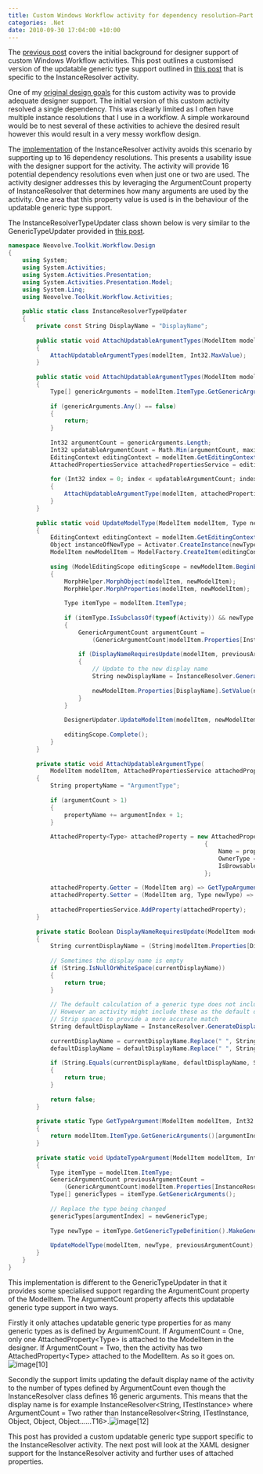 ```yaml
---
title: Custom Windows Workflow activity for dependency resolution–Part 5
categories: .Net
date: 2010-09-30 17:04:00 +10:00
---
```


The [previous post][0] covers the initial background for designer support of custom Windows Workflow activities. This post outlines a customised version of the updatable generic type support outlined in [this post][1] that is specific to the InstanceResolver activity.

One of my [original design goals][2] for this custom activity was to provide adequate designer support. The initial version of this custom activity resolved a single dependency. This was clearly limited as I often have multiple instance resolutions that I use in a workflow. A simple workaround would be to nest several of these activities to achieve the desired result however this would result in a very messy workflow design.

The [implementation][3] of the InstanceResolver activity avoids this scenario by supporting up to 16 dependency resolutions. This presents a usability issue with the designer support for the activity. The activity will provide 16 potential dependency resolutions even when just one or two are used. The activity designer addresses this by leveraging the ArgumentCount property of InstanceResolver that determines how many arguments are used by the activity. One area that this property value is used is in the behaviour of the updatable generic type support.

<!--more-->

The InstanceResolverTypeUpdater class shown below is very similar to the GenericTypeUpdater provided in [this post][1]. 

```csharp
namespace Neovolve.Toolkit.Workflow.Design
{
    using System;
    using System.Activities;
    using System.Activities.Presentation;
    using System.Activities.Presentation.Model;
    using System.Linq;
    using Neovolve.Toolkit.Workflow.Activities;
     
    public static class InstanceResolverTypeUpdater
    {
        private const String DisplayName = "DisplayName";
    
        public static void AttachUpdatableArgumentTypes(ModelItem modelItem)
        {
            AttachUpdatableArgumentTypes(modelItem, Int32.MaxValue);
        }
    
        public static void AttachUpdatableArgumentTypes(ModelItem modelItem, Int32 maximumUpdatableTypes)
        {
            Type[] genericArguments = modelItem.ItemType.GetGenericArguments();
    
            if (genericArguments.Any() == false)
            {
                return;
            }
    
            Int32 argumentCount = genericArguments.Length;
            Int32 updatableArgumentCount = Math.Min(argumentCount, maximumUpdatableTypes);
            EditingContext editingContext = modelItem.GetEditingContext();
            AttachedPropertiesService attachedPropertiesService = editingContext.Services.GetService<AttachedPropertiesService>();
    
            for (Int32 index = 0; index < updatableArgumentCount; index++)
            {
                AttachUpdatableArgumentType(modelItem, attachedPropertiesService, index, updatableArgumentCount);
            }
        }
    
        public static void UpdateModelType(ModelItem modelItem, Type newType, GenericArgumentCount previousArguments)
        {
            EditingContext editingContext = modelItem.GetEditingContext();
            Object instanceOfNewType = Activator.CreateInstance(newType);
            ModelItem newModelItem = ModelFactory.CreateItem(editingContext, instanceOfNewType);
    
            using (ModelEditingScope editingScope = newModelItem.BeginEdit("Change type argument"))
            {
                MorphHelper.MorphObject(modelItem, newModelItem);
                MorphHelper.MorphProperties(modelItem, newModelItem);
    
                Type itemType = modelItem.ItemType;
    
                if (itemType.IsSubclassOf(typeof(Activity)) && newType.IsSubclassOf(typeof(Activity)))
                {
                    GenericArgumentCount argumentCount =
                        (GenericArgumentCount)modelItem.Properties[InstanceResolverDesignerExtension.Arguments].ComputedValue;
    
                    if (DisplayNameRequiresUpdate(modelItem, previousArguments))
                    {
                        // Update to the new display name
                        String newDisplayName = InstanceResolver.GenerateDisplayName(newType, argumentCount);
    
                        newModelItem.Properties[DisplayName].SetValue(newDisplayName);
                    }
                }
    
                DesignerUpdater.UpdateModelItem(modelItem, newModelItem);
    
                editingScope.Complete();
            }
        }
    
        private static void AttachUpdatableArgumentType(
            ModelItem modelItem, AttachedPropertiesService attachedPropertiesService, Int32 argumentIndex, Int32 argumentCount)
        {
            String propertyName = "ArgumentType";
    
            if (argumentCount > 1)
            {
                propertyName += argumentIndex + 1;
            }
    
            AttachedProperty<Type> attachedProperty = new AttachedProperty<Type>
                                                        {
                                                            Name = propertyName, 
                                                            OwnerType = modelItem.ItemType, 
                                                            IsBrowsable = true
                                                        };
    
            attachedProperty.Getter = (ModelItem arg) => GetTypeArgument(arg, argumentIndex);
            attachedProperty.Setter = (ModelItem arg, Type newType) => UpdateTypeArgument(arg, argumentIndex, newType);
    
            attachedPropertiesService.AddProperty(attachedProperty);
        }
    
        private static Boolean DisplayNameRequiresUpdate(ModelItem modelItem, GenericArgumentCount previousArgumentCount)
        {
            String currentDisplayName = (String)modelItem.Properties[DisplayName].ComputedValue;
    
            // Sometimes the display name is empty
            if (String.IsNullOrWhiteSpace(currentDisplayName))
            {
                return true;
            }
    
            // The default calculation of a generic type does not include spaces in the generic type arguments
            // However an activity might include these as the default display name
            // Strip spaces to provide a more accurate match
            String defaultDisplayName = InstanceResolver.GenerateDisplayName(modelItem.ItemType, previousArgumentCount);
    
            currentDisplayName = currentDisplayName.Replace(" ", String.Empty);
            defaultDisplayName = defaultDisplayName.Replace(" ", String.Empty);
    
            if (String.Equals(currentDisplayName, defaultDisplayName, StringComparison.Ordinal))
            {
                return true;
            }
    
            return false;
        }
    
        private static Type GetTypeArgument(ModelItem modelItem, Int32 argumentIndex)
        {
            return modelItem.ItemType.GetGenericArguments()[argumentIndex];
        }
    
        private static void UpdateTypeArgument(ModelItem modelItem, Int32 argumentIndex, Type newGenericType)
        {
            Type itemType = modelItem.ItemType;
            GenericArgumentCount previousArgumentCount =
                (GenericArgumentCount)modelItem.Properties[InstanceResolverDesignerExtension.Arguments].ComputedValue;
            Type[] genericTypes = itemType.GetGenericArguments();
    
            // Replace the type being changed
            genericTypes[argumentIndex] = newGenericType;
    
            Type newType = itemType.GetGenericTypeDefinition().MakeGenericType(genericTypes);
    
            UpdateModelType(modelItem, newType, previousArgumentCount);
        }
    }
}
```

This implementation is different to the GenericTypeUpdater in that it provides some specialised support regarding the ArgumentCount property of the ModelItem. The ArgumentCount property affects this updatable generic type support in two ways. 

Firstly it only attaches updatable generic type properties for as many generic types as is defined by ArgumentCount. If ArgumentCount = One, only one AttachedProperty&lt;Type&gt; is attached to the ModelItem in the designer. If ArgumentCount = Two, then the activity has two AttachedProperty&lt;Type&gt; attached to the ModelItem. As so it goes on.![image[10]][4]

Secondly the support limits updating the default display name of the activity to the number of types defined by ArgumentCount even though the InstanceResolver class defines 16 generic arguments. This means that the display name is for example InstanceResolver&lt;String, ITestInstance&gt; where ArgumentCount = Two rather than InstanceResolver&lt;String, ITestInstance, Object, Object, Object……T16&gt;.![image[12]][5]

This post has provided a custom updatable generic type support specific to the InstanceResolver activity. The next post will look at the XAML designer support for the InstanceResolver activity and further uses of attached properties.

[0]: /2010/09/30/custom-windows-workflow-activity-for-dependency-resolutione28093part-4/
[1]: /2010/09/30/creating-updatable-generic-windows-workflow-activities/
[2]: /2010/09/16/custom-windows-workflow-activity-for-dependency-resolutione28093part-1/
[3]: /2010/09/30/custom-windows-workflow-activity-for-dependency-resolutione28093part-3/
[4]: /files/image%5B10%5D.png
[5]: /files/image%5B12%5D.png
